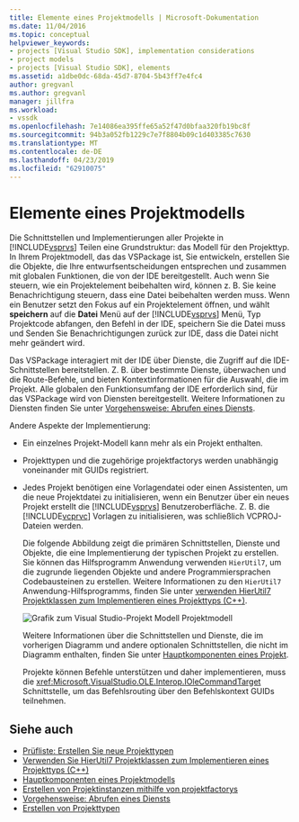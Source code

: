 ```yaml
---
title: Elemente eines Projektmodells | Microsoft-Dokumentation
ms.date: 11/04/2016
ms.topic: conceptual
helpviewer_keywords:
- projects [Visual Studio SDK], implementation considerations
- project models
- projects [Visual Studio SDK], elements
ms.assetid: a1dbe0dc-68da-45d7-8704-5b43ff7e4fc4
author: gregvanl
ms.author: gregvanl
manager: jillfra
ms.workload:
- vssdk
ms.openlocfilehash: 7e14086ea395ffe65a52f47d0bfaa320fb19bc8f
ms.sourcegitcommit: 94b3a052fb1229c7e7f8804b09c1d403385c7630
ms.translationtype: MT
ms.contentlocale: de-DE
ms.lasthandoff: 04/23/2019
ms.locfileid: "62910075"
---
```

# <a name="elements-of-a-project-model"></a>Elemente eines Projektmodells
Die Schnittstellen und Implementierungen aller Projekte in [!INCLUDE[vsprvs](../../code-quality/includes/vsprvs_md.md)] Teilen eine Grundstruktur: das Modell für den Projekttyp. In Ihrem Projektmodell, das das VSPackage ist, Sie entwickeln, erstellen Sie die Objekte, die Ihre entwurfsentscheidungen entsprechen und zusammen mit globalen Funktionen, die von der IDE bereitgestellt. Auch wenn Sie steuern, wie ein Projektelement beibehalten wird, können z. B. Sie keine Benachrichtigung steuern, dass eine Datei beibehalten werden muss. Wenn ein Benutzer setzt den Fokus auf ein Projektelement öffnen, und wählt **speichern** auf die **Datei** Menü auf der [!INCLUDE[vsprvs](../../code-quality/includes/vsprvs_md.md)] Menü, Typ Projektcode abfangen, den Befehl in der IDE, speichern Sie die Datei muss und Senden Sie Benachrichtigungen zurück zur IDE, dass die Datei nicht mehr geändert wird.

 Das VSPackage interagiert mit der IDE über Dienste, die Zugriff auf die IDE-Schnittstellen bereitstellen. Z. B. über bestimmte Dienste, überwachen und die Route-Befehle, und bieten Kontextinformationen für die Auswahl, die im Projekt. Alle globalen den Funktionsumfang der IDE erforderlich sind, für das VSPackage wird von Diensten bereitgestellt. Weitere Informationen zu Diensten finden Sie unter [Vorgehensweise: Abrufen eines Diensts](../../extensibility/how-to-get-a-service.md).

 Andere Aspekte der Implementierung:

- Ein einzelnes Projekt-Modell kann mehr als ein Projekt enthalten.

- Projekttypen und die zugehörige projektfactorys werden unabhängig voneinander mit GUIDs registriert.

- Jedes Projekt benötigen eine Vorlagendatei oder einen Assistenten, um die neue Projektdatei zu initialisieren, wenn ein Benutzer über ein neues Projekt erstellt die [!INCLUDE[vsprvs](../../code-quality/includes/vsprvs_md.md)] Benutzeroberfläche. Z. B. die [!INCLUDE[vcprvc](../../code-quality/includes/vcprvc_md.md)] Vorlagen zu initialisieren, was schließlich VCPROJ-Dateien werden.

  Die folgende Abbildung zeigt die primären Schnittstellen, Dienste und Objekte, die eine Implementierung der typischen Projekt zu erstellen. Sie können das Hilfsprogramm Anwendung verwenden `HierUtil7`, um die zugrunde liegenden Objekte und andere Programmiersprachen Codebausteinen zu erstellen. Weitere Informationen zu den `HierUtil7` Anwendung-Hilfsprogramms, finden Sie unter [verwenden HierUtil7 Projektklassen zum Implementieren eines Projekttyps (C++)](https://msdn.microsoft.com/library/a5c16a09-94a2-46ef-87b5-35b815e2f346).

  ![Grafik zum Visual Studio-Projekt Modell](../../extensibility/internals/media/vsprojectmodel.gif "VsProjectModel") Projektmodell

  Weitere Informationen über die Schnittstellen und Dienste, die im vorherigen Diagramm und andere optionalen Schnittstellen, die nicht im Diagramm enthalten, finden Sie unter [Hauptkomponenten eines Projekt](../../extensibility/internals/project-model-core-components.md).

  Projekte können Befehle unterstützen und daher implementieren, muss die <xref:Microsoft.VisualStudio.OLE.Interop.IOleCommandTarget> Schnittstelle, um das Befehlsrouting über den Befehlskontext GUIDs teilnehmen.

## <a name="see-also"></a>Siehe auch
- [Prüfliste: Erstellen Sie neue Projekttypen](../../extensibility/internals/checklist-creating-new-project-types.md)
- [Verwenden Sie HierUtil7 Projektklassen zum Implementieren eines Projekttyps (C++)](https://msdn.microsoft.com/library/a5c16a09-94a2-46ef-87b5-35b815e2f346)
- [Hauptkomponenten eines Projektmodells](../../extensibility/internals/project-model-core-components.md)
- [Erstellen von Projektinstanzen mithilfe von projektfactorys](../../extensibility/internals/creating-project-instances-by-using-project-factories.md)
- [Vorgehensweise: Abrufen eines Diensts](../../extensibility/how-to-get-a-service.md)
- [Erstellen von Projekttypen](../../extensibility/internals/creating-project-types.md)

